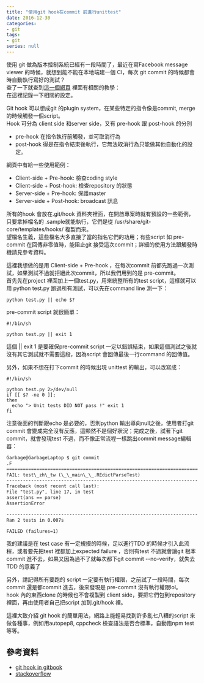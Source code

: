 ```yaml
---
title: "使用git hook在commit 前進行unittest"
date: 2016-12-30
categories:
- git
tags:
- git
series: null
---
```


使用 git 做為版本控制系統已經有一段時間了，最近在寫Facebook message viewer 的時候，就想到能不能在本地端建一個 CI，每次 git commit 的時候都會時自動執行寫好的測試？  
查了一下就查到[這一個網頁](https://www.atlassian.com/continuous-delivery/git-hooks-continuous-integration) 裡面有相關的教學：  
在這裡記錄一下相關的設定。  
<!--more-->

Git hook 可以想成git 的plugin system，在某些特定的指令像是commit, merge的時候觸發一個script。  
Hook 可分為 client side 和server side，又有 pre-hook 跟 post-hook 的分別

* pre-hook 在指令執行前觸發，並可取消行為  
* post-hook 得是在指令結束後執行，它無法取消行為只能做其他自動化的設定。  

網頁中有給一些使用範例：  

* Client-side + Pre-hook: 檢查coding style  
* Client-side + Post-hook: 檢查repository 的狀態  
* Server-side + Pre-hook: 保護master  
* Server-side + Post-hook: broadcast 訊息  

所有的hook 會放在.git/hook 資料夾裡面，在開啟專案時就有預設的一些範例，只要拿掉檔名的 .sample就能執行，它們是從 /usr/share/git-core/templates/hooks/ 複製而來。  
望檔名生義，這些檔名大多直接了當的指名它們的功用；有些script 如 pre-commit 在回傳非零值時，能阻止git 接受這次commit；詳細的使用方法跟觸發時機請見參考資料。  

這裡我想做的是用 Client-side + Pre-hook ，在每次commit 前都先跑過一次測試，如果測試不過就拒絕此次commit，所以我們用到的是 pre-commit。  
首先先在project 裡面加上一個test.py，用來統整所有的test script，這樣就可以用 python test.py 跑過所有測試，可以先在command line 測一下：  
```shell
python test.py || echo $?   
```
pre-commit script 就很簡單：  
```shell
#!/bin/sh

python test.py || exit 1
```
這個 || exit 1 是要確保pre-commit script 一定以錯誤結束，如果這個測試之後就沒有其它測試就不需要這段，因為script 會回傳最後一行command 的回傳值。  

另外，如果不想在打下commit 的時候出現 unittest 的輸出，可以改寫成：  
```shell
#!/bin/sh

python test.py 2>/dev/null
if [[ $? -ne 0 ]]; 
then
  echo "> Unit tests DID NOT pass !" exit 1
fi
```

注意後面的判斷跟echo 是必要的，否則python 輸出導向null之後，使用者打git commit 會變成完全沒有反應，這顯然不是個好狀況；完成之後，試著下git commit，就會發現test 不過，而不像正常流程一樣跳出commit message編輯器：  
```txt
Garbage@GarbageLaptop $ git commit  
.F  
======================================================================  
FAIL: test\_zh\_tw (\_\_main\_\_.REdictParseTest)  
----------------------------------------------------------------------  
Traceback (most recent call last):  
File "test.py", line 17, in test  
assert(ans == parse)  
AssertionError  

----------------------------------------------------------------------  
Ran 2 tests in 0.007s  

FAILED (failures=1)    
```

我的建議是在 test case 有一定規摸的時候，足以進行TDD 的時候才引入此流程，或者要先把test 裡都加上expected failure ，否則有test 不過就會讓git 根本commit 進不去，如果又因為過不了就每次都下git commit --no-verify，就失去TDD 的意義了  

另外，請記得所有要跑的 script 一定要有執行權限，之前試了一段時間，每次commit 還是都commit 進去，後來發現是 pre-commit 沒有執行權限lol。  
hook 內的東西clone 的時候也不會複製到 client side，要把它們包到repository 裡面，再由使用者自己把script 加到.git/hook 裡。  

這裡大致介紹 git hook 的簡單用法，網路上能輕易找到許多亂七八糟的script 來做各種事，例如用autopep8, cppcheck 檢查語法是否合標準，自動跑npm test 等等。  

## 參考資料  
* [git hook in gitbook](https://git-scm.com/book/en/v2/Customizing-Git-Git-Hooks)  
* [stackoverflow](http://stackoverflow.com/questions/2087216/commit-in-git-only-if-tests-pass)